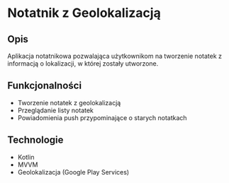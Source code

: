 # Notatnik z Geolokalizacją

## Opis
Aplikacja notatnikowa pozwalająca użytkownikom na tworzenie notatek z informacją o lokalizacji, w której zostały utworzone.

## Funkcjonalności
- Tworzenie notatek z geolokalizacją
- Przeglądanie listy notatek
- Powiadomienia push przypominające o starych notatkach

## Technologie
- Kotlin
- MVVM
- Geolokalizacja (Google Play Services)
